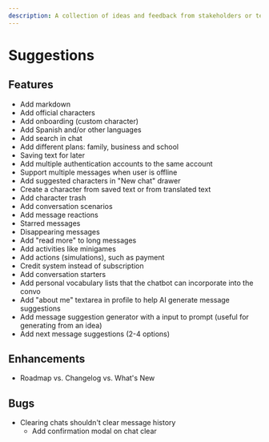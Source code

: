 ```yaml
---
description: A collection of ideas and feedback from stakeholders or team members.
---
```


# Suggestions

## Features

- Add markdown
- Add official characters
- Add onboarding (custom character)
- Add Spanish and/or other languages
- Add search in chat
- Add different plans: family, business and school
- Saving text for later
- Add multiple authentication accounts to the same account
- Support multiple messages when user is offline
- Add suggested characters in "New chat" drawer
- Create a character from saved text or from translated text
- Add character trash
- Add conversation scenarios
- Add message reactions
- Starred messages
- Disappearing messages
- Add "read more" to long messages
- Add activities like minigames
- Add actions (simulations), such as payment
- Credit system instead of subscription
- Add conversation starters
- Add personal vocabulary lists that the chatbot can incorporate into the convo
- Add "about me" textarea in profile to help AI generate message suggestions
- Add message suggestion generator with a input to prompt (useful for generating from an idea)
- Add next message suggestions (2-4 options)

## Enhancements

- Roadmap vs. Changelog vs. What's New

## Bugs

- Clearing chats shouldn't clear message history
  - Add confirmation modal on chat clear
